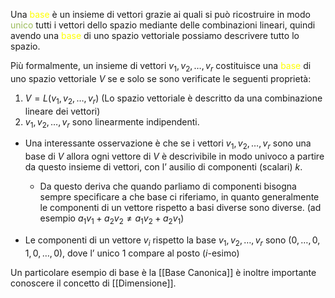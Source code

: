 Una <font color="#ffff00">base</font> è un insieme di vettori grazie ai quali si può ricostruire in modo <font color="#9bbb59">unico</font> tutti i vettori dello spazio mediante delle combinazioni lineari, quindi avendo una <font color="#ffff00">base</font> di uno spazio vettoriale possiamo descrivere tutto lo spazio.

Più formalmente, un insieme di vettori $v_{1},v_{2},\dots,v_{r}$ costituisce una <font color="#ffff00">base</font> di uno spazio vettoriale $V$ se e solo se sono verificate le seguenti proprietà:
1. $V=L(v_{1},v_{2},\dots, v_{r})$ (Lo spazio vettoriale è descritto da una combinazione lineare dei vettori)
2. $v_{1},v_{2},\dots,v_{r}$ sono linearmente indipendenti.

- Una interessante osservazione è che se i vettori $v_{1},v_{2},\dots,v_{r}$ sono una base di $V$ allora ogni vettore di $V$ è descrivibile in modo univoco a partire da questo insieme di vettori, con l’ ausilio di componenti (scalari) $k$.
  - Da questo deriva che quando parliamo di componenti bisogna sempre specificare a che base ci riferiamo, in quanto generalmente le componenti di un vettore rispetto a basi diverse sono diverse.
   (ad esempio $a_{1}v_{1}+a_{2}v_{2}\neq a_{1}v_{2}+a_{2}v_{1}$)

 - Le componenti di un vettore $v_{i}$ rispetto la base $v_{1},v_{2},\dots,v_{r}$ sono $(0,\dots,0,1,0,\dots,0)$, dove l’ unico 1 compare al posto ($i$-esimo)

Un particolare esempio di base è la [[Base Canonica]]
è inoltre importante conoscere il concetto di [[Dimensione]].